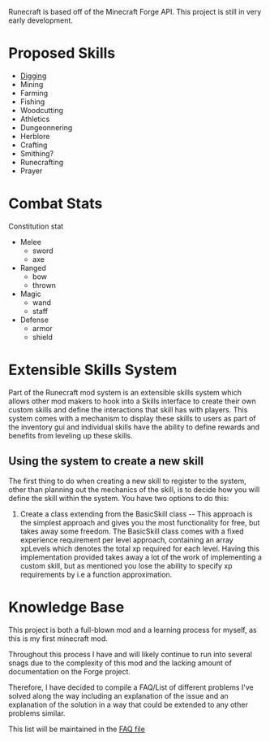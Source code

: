 Runecraft is based off of the Minecraft Forge API.
This project is still in very early development.

# Proposed Skills
* [Digging](docs/skills/Digging.MD)
* Mining
* Farming
* Fishing
* Woodcutting
* Athletics
* Dungeonnering
* Herblore
* Crafting
* Smithing?
* Runecrafting
* Prayer

# Combat Stats
Constitution stat
* Melee
  * sword
  * axe
* Ranged
  * bow
  * thrown
* Magic
  * wand
  * staff
* Defense
  * armor
  * shield

# Extensible Skills System
Part of the Runecraft mod system is an extensible skills system which allows other mod makers to hook into a Skills interface to create their own custom skills and define the interactions that skill has with players. This system comes with a mechanism to display these skills to users as part of the inventory gui and individual skills have the ability to define rewards and benefits from leveling up these skills.

## Using the system to create a new skill
The first thing to do when creating a new skill to register to the system, other than planning out the mechanics of the skill, is to decide how you will define the skill within the system. You have two options to do this:
1) Create a class extending from the BasicSkill class -- This approach is the simplest approach and gives you the most functionality for free, but takes away some freedom. The BasicSkill class comes with a fixed experience requirement per level approach, containing an array xpLevels which denotes the total xp required for each level. Having this implementation provided takes away a lot of the work of implementing a custom skill, but as mentioned you lose the ability to specify xp requirements by i.e a function approximation.

# Knowledge Base
This project is both a full-blown mod and a learning process for myself, as this is my first minecraft mod.

Throughout this process I have and will likely continue to run into several snags due to the complexity of this mod 
and the lacking amount of documentation on the Forge project.

Therefore, I have decided to compile a FAQ/List of different problems I've solved along the way including an explanation
 of the issue and an explanation of the solution in a way that could be extended to any other problems similar.
 
This list will be maintained in the [FAQ file](docs/FAQ.md)
